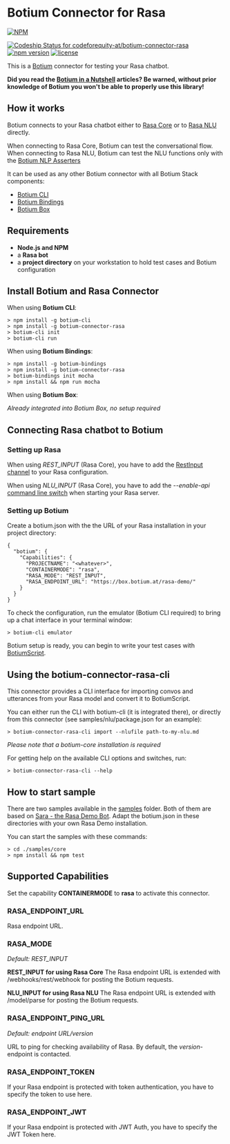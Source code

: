 # Botium Connector for Rasa

[![NPM](https://nodei.co/npm/botium-connector-rasa.png?downloads=true&downloadRank=true&stars=true)](https://nodei.co/npm/botium-connector-rasa/)

[![Codeship Status for codeforequity-at/botium-connector-rasa](https://app.codeship.com/projects/85c1e8b0-5ac7-0137-3809-76862924ef8c/status?branch=master)](https://app.codeship.com/projects/342527)
[![npm version](https://badge.fury.io/js/botium-connector-rasa.svg)](https://badge.fury.io/js/botium-connector-rasa)
[![license](https://img.shields.io/github/license/mashape/apistatus.svg)]()

This is a [Botium](https://github.com/codeforequity-at/botium-core) connector for testing your Rasa chatbot.

__Did you read the [Botium in a Nutshell](https://medium.com/@floriantreml/botium-in-a-nutshell-part-1-overview-f8d0ceaf8fb4) articles? Be warned, without prior knowledge of Botium you won't be able to properly use this library!__

## How it works
Botium connects to your Rasa chatbot either to [Rasa Core](https://rasa.com/docs/rasa/user-guide/connectors/your-own-website/) or to [Rasa NLU](https://rasa.com/docs/rasa/api/http-api/) directly.

When connecting to Rasa Core, Botium can test the conversational flow. When connecting to Rasa NLU, Botium can test the NLU functions only with the [Botium NLP Asserters](https://botium.atlassian.net/wiki/spaces/BOTIUM/pages/17334319/NLP+Asserter+Intents+Entities+Confidence)

It can be used as any other Botium connector with all Botium Stack components:
* [Botium CLI](https://github.com/codeforequity-at/botium-cli/)
* [Botium Bindings](https://github.com/codeforequity-at/botium-bindings/)
* [Botium Box](https://www.botium.at)

## Requirements
* **Node.js and NPM**
* a **Rasa bot**
* a **project directory** on your workstation to hold test cases and Botium configuration

## Install Botium and Rasa Connector

When using __Botium CLI__:

```
> npm install -g botium-cli
> npm install -g botium-connector-rasa
> botium-cli init
> botium-cli run
```

When using __Botium Bindings__:

```
> npm install -g botium-bindings
> npm install -g botium-connector-rasa
> botium-bindings init mocha
> npm install && npm run mocha
```

When using __Botium Box__:

_Already integrated into Botium Box, no setup required_

## Connecting Rasa chatbot to Botium

### Setting up Rasa

When using _REST\_INPUT_ (Rasa Core), you have to add the [RestInput channel](https://rasa.com/docs/rasa/user-guide/connectors/your-own-website/) to your Rasa configuration.

When using _NLU\_INPUT_ (Rasa Core), you have to add the _--enable-api_ [command line switch](https://rasa.com/docs/rasa/user-guide/command-line-interface/) when starting your Rasa server.

### Setting up Botium

Create a botium.json with the the URL of your Rasa installation in your project directory:

```
{
  "botium": {
    "Capabilities": {
      "PROJECTNAME": "<whatever>",
      "CONTAINERMODE": "rasa",
      "RASA_MODE": "REST_INPUT",
      "RASA_ENDPOINT_URL": "https://box.botium.at/rasa-demo/"
    }
  }
}
```

To check the configuration, run the emulator (Botium CLI required) to bring up a chat interface in your terminal window:

```
> botium-cli emulator
```

Botium setup is ready, you can begin to write your test cases with [BotiumScript](https://botium.atlassian.net/wiki/spaces/BOTIUM/pages/491664/Botium+Scripting+-+BotiumScript).

## Using the botium-connector-rasa-cli

This connector provides a CLI interface for importing convos and utterances from your Rasa model and convert it to BotiumScript.

You can either run the CLI with botium-cli (it is integrated there), or directly from this connector (see samples/nlu/package.json for an example):

    > botium-connector-rasa-cli import --nlufile path-to-my-nlu.md

_Please note that a botium-core installation is required_

For getting help on the available CLI options and switches, run:

    > botium-connector-rasa-cli --help

## How to start sample

There are two samples available in the [samples](./samples) folder. Both of them are based on [Sara - the Rasa Demo Bot](https://github.com/RasaHQ/rasa-demo). Adapt the botium.json in these directories with your own Rasa Demo installation.

You can start the samples with these commands:

```
> cd ./samples/core
> npm install && npm test
```

## Supported Capabilities

Set the capability __CONTAINERMODE__ to __rasa__ to activate this connector.

### RASA_ENDPOINT_URL
Rasa endpoint URL.

### RASA_MODE
_Default: REST\_INPUT_

**REST_INPUT for using Rasa Core**
The Rasa endpoint URL is extended with /webhooks/rest/webhook for posting the Botium requests.

**NLU_INPUT for using Rasa NLU**
The Rasa endpoint URL is extended with /model/parse for posting the Botium requests.

### RASA_ENDPOINT_PING_URL
_Default: endpoint URL/version_

URL to ping for checking availability of Rasa. By default, the _version_-endpoint is contacted.

### RASA_ENDPOINT_TOKEN
If your Rasa endpoint is protected with token authentication, you have to specify the token to use here.

### RASA_ENDPOINT_JWT
If your Rasa endpoint is protected with JWT Auth, you have to specify the JWT Token here.
